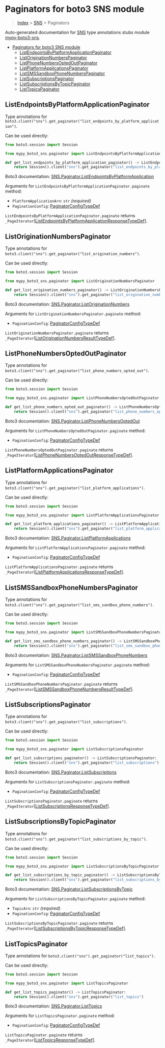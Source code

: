 <a id="paginators-for-boto3-sns-module"></a>

# Paginators for boto3 SNS module

> [Index](../README.md) > [SNS](./README.md) > Paginators

Auto-generated documentation for
[SNS](https://boto3.amazonaws.com/v1/documentation/api/latest/reference/services/sns.html#SNS)
type annotations stubs module
[mypy-boto3-sns](https://pypi.org/project/mypy-boto3-sns/).

- [Paginators for boto3 SNS module](#paginators-for-boto3-sns-module)
  - [ListEndpointsByPlatformApplicationPaginator](#listendpointsbyplatformapplicationpaginator)
  - [ListOriginationNumbersPaginator](#listoriginationnumberspaginator)
  - [ListPhoneNumbersOptedOutPaginator](#listphonenumbersoptedoutpaginator)
  - [ListPlatformApplicationsPaginator](#listplatformapplicationspaginator)
  - [ListSMSSandboxPhoneNumbersPaginator](#listsmssandboxphonenumberspaginator)
  - [ListSubscriptionsPaginator](#listsubscriptionspaginator)
  - [ListSubscriptionsByTopicPaginator](#listsubscriptionsbytopicpaginator)
  - [ListTopicsPaginator](#listtopicspaginator)

<a id="listendpointsbyplatformapplicationpaginator"></a>

## ListEndpointsByPlatformApplicationPaginator

Type annotations for
`boto3.client("sns").get_paginator("list_endpoints_by_platform_application")`.

Can be used directly:

```python
from boto3.session import Session

from mypy_boto3_sns.paginator import ListEndpointsByPlatformApplicationPaginator

def get_list_endpoints_by_platform_application_paginator() -> ListEndpointsByPlatformApplicationPaginator:
    return Session().client("sns").get_paginator("list_endpoints_by_platform_application")
```

Boto3 documentation:
[SNS.Paginator.ListEndpointsByPlatformApplication](https://boto3.amazonaws.com/v1/documentation/api/latest/reference/services/sns.html#SNS.Paginator.ListEndpointsByPlatformApplication)

Arguments for `ListEndpointsByPlatformApplicationPaginator.paginate` method:

- `PlatformApplicationArn`: `str` *(required)*
- `PaginationConfig`:
  [PaginatorConfigTypeDef](./type_defs.md#paginatorconfigtypedef)

`ListEndpointsByPlatformApplicationPaginator.paginate` returns
`_PageIterator`\[[ListEndpointsByPlatformApplicationResponseTypeDef](./type_defs.md#listendpointsbyplatformapplicationresponsetypedef)\].

<a id="listoriginationnumberspaginator"></a>

## ListOriginationNumbersPaginator

Type annotations for
`boto3.client("sns").get_paginator("list_origination_numbers")`.

Can be used directly:

```python
from boto3.session import Session

from mypy_boto3_sns.paginator import ListOriginationNumbersPaginator

def get_list_origination_numbers_paginator() -> ListOriginationNumbersPaginator:
    return Session().client("sns").get_paginator("list_origination_numbers")
```

Boto3 documentation:
[SNS.Paginator.ListOriginationNumbers](https://boto3.amazonaws.com/v1/documentation/api/latest/reference/services/sns.html#SNS.Paginator.ListOriginationNumbers)

Arguments for `ListOriginationNumbersPaginator.paginate` method:

- `PaginationConfig`:
  [PaginatorConfigTypeDef](./type_defs.md#paginatorconfigtypedef)

`ListOriginationNumbersPaginator.paginate` returns
`_PageIterator`\[[ListOriginationNumbersResultTypeDef](./type_defs.md#listoriginationnumbersresulttypedef)\].

<a id="listphonenumbersoptedoutpaginator"></a>

## ListPhoneNumbersOptedOutPaginator

Type annotations for
`boto3.client("sns").get_paginator("list_phone_numbers_opted_out")`.

Can be used directly:

```python
from boto3.session import Session

from mypy_boto3_sns.paginator import ListPhoneNumbersOptedOutPaginator

def get_list_phone_numbers_opted_out_paginator() -> ListPhoneNumbersOptedOutPaginator:
    return Session().client("sns").get_paginator("list_phone_numbers_opted_out")
```

Boto3 documentation:
[SNS.Paginator.ListPhoneNumbersOptedOut](https://boto3.amazonaws.com/v1/documentation/api/latest/reference/services/sns.html#SNS.Paginator.ListPhoneNumbersOptedOut)

Arguments for `ListPhoneNumbersOptedOutPaginator.paginate` method:

- `PaginationConfig`:
  [PaginatorConfigTypeDef](./type_defs.md#paginatorconfigtypedef)

`ListPhoneNumbersOptedOutPaginator.paginate` returns
`_PageIterator`\[[ListPhoneNumbersOptedOutResponseTypeDef](./type_defs.md#listphonenumbersoptedoutresponsetypedef)\].

<a id="listplatformapplicationspaginator"></a>

## ListPlatformApplicationsPaginator

Type annotations for
`boto3.client("sns").get_paginator("list_platform_applications")`.

Can be used directly:

```python
from boto3.session import Session

from mypy_boto3_sns.paginator import ListPlatformApplicationsPaginator

def get_list_platform_applications_paginator() -> ListPlatformApplicationsPaginator:
    return Session().client("sns").get_paginator("list_platform_applications")
```

Boto3 documentation:
[SNS.Paginator.ListPlatformApplications](https://boto3.amazonaws.com/v1/documentation/api/latest/reference/services/sns.html#SNS.Paginator.ListPlatformApplications)

Arguments for `ListPlatformApplicationsPaginator.paginate` method:

- `PaginationConfig`:
  [PaginatorConfigTypeDef](./type_defs.md#paginatorconfigtypedef)

`ListPlatformApplicationsPaginator.paginate` returns
`_PageIterator`\[[ListPlatformApplicationsResponseTypeDef](./type_defs.md#listplatformapplicationsresponsetypedef)\].

<a id="listsmssandboxphonenumberspaginator"></a>

## ListSMSSandboxPhoneNumbersPaginator

Type annotations for
`boto3.client("sns").get_paginator("list_sms_sandbox_phone_numbers")`.

Can be used directly:

```python
from boto3.session import Session

from mypy_boto3_sns.paginator import ListSMSSandboxPhoneNumbersPaginator

def get_list_sms_sandbox_phone_numbers_paginator() -> ListSMSSandboxPhoneNumbersPaginator:
    return Session().client("sns").get_paginator("list_sms_sandbox_phone_numbers")
```

Boto3 documentation:
[SNS.Paginator.ListSMSSandboxPhoneNumbers](https://boto3.amazonaws.com/v1/documentation/api/latest/reference/services/sns.html#SNS.Paginator.ListSMSSandboxPhoneNumbers)

Arguments for `ListSMSSandboxPhoneNumbersPaginator.paginate` method:

- `PaginationConfig`:
  [PaginatorConfigTypeDef](./type_defs.md#paginatorconfigtypedef)

`ListSMSSandboxPhoneNumbersPaginator.paginate` returns
`_PageIterator`\[[ListSMSSandboxPhoneNumbersResultTypeDef](./type_defs.md#listsmssandboxphonenumbersresulttypedef)\].

<a id="listsubscriptionspaginator"></a>

## ListSubscriptionsPaginator

Type annotations for `boto3.client("sns").get_paginator("list_subscriptions")`.

Can be used directly:

```python
from boto3.session import Session

from mypy_boto3_sns.paginator import ListSubscriptionsPaginator

def get_list_subscriptions_paginator() -> ListSubscriptionsPaginator:
    return Session().client("sns").get_paginator("list_subscriptions")
```

Boto3 documentation:
[SNS.Paginator.ListSubscriptions](https://boto3.amazonaws.com/v1/documentation/api/latest/reference/services/sns.html#SNS.Paginator.ListSubscriptions)

Arguments for `ListSubscriptionsPaginator.paginate` method:

- `PaginationConfig`:
  [PaginatorConfigTypeDef](./type_defs.md#paginatorconfigtypedef)

`ListSubscriptionsPaginator.paginate` returns
`_PageIterator`\[[ListSubscriptionsResponseTypeDef](./type_defs.md#listsubscriptionsresponsetypedef)\].

<a id="listsubscriptionsbytopicpaginator"></a>

## ListSubscriptionsByTopicPaginator

Type annotations for
`boto3.client("sns").get_paginator("list_subscriptions_by_topic")`.

Can be used directly:

```python
from boto3.session import Session

from mypy_boto3_sns.paginator import ListSubscriptionsByTopicPaginator

def get_list_subscriptions_by_topic_paginator() -> ListSubscriptionsByTopicPaginator:
    return Session().client("sns").get_paginator("list_subscriptions_by_topic")
```

Boto3 documentation:
[SNS.Paginator.ListSubscriptionsByTopic](https://boto3.amazonaws.com/v1/documentation/api/latest/reference/services/sns.html#SNS.Paginator.ListSubscriptionsByTopic)

Arguments for `ListSubscriptionsByTopicPaginator.paginate` method:

- `TopicArn`: `str` *(required)*
- `PaginationConfig`:
  [PaginatorConfigTypeDef](./type_defs.md#paginatorconfigtypedef)

`ListSubscriptionsByTopicPaginator.paginate` returns
`_PageIterator`\[[ListSubscriptionsByTopicResponseTypeDef](./type_defs.md#listsubscriptionsbytopicresponsetypedef)\].

<a id="listtopicspaginator"></a>

## ListTopicsPaginator

Type annotations for `boto3.client("sns").get_paginator("list_topics")`.

Can be used directly:

```python
from boto3.session import Session

from mypy_boto3_sns.paginator import ListTopicsPaginator

def get_list_topics_paginator() -> ListTopicsPaginator:
    return Session().client("sns").get_paginator("list_topics")
```

Boto3 documentation:
[SNS.Paginator.ListTopics](https://boto3.amazonaws.com/v1/documentation/api/latest/reference/services/sns.html#SNS.Paginator.ListTopics)

Arguments for `ListTopicsPaginator.paginate` method:

- `PaginationConfig`:
  [PaginatorConfigTypeDef](./type_defs.md#paginatorconfigtypedef)

`ListTopicsPaginator.paginate` returns
`_PageIterator`\[[ListTopicsResponseTypeDef](./type_defs.md#listtopicsresponsetypedef)\].
